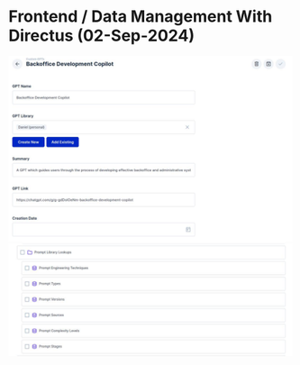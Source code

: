# Frontend / Data Management With Directus (02-Sep-2024)

![Image1](screenshots/frontend/directus020924/image.png)
![alt text](screenshots/frontend/directus020924/image(1).png)